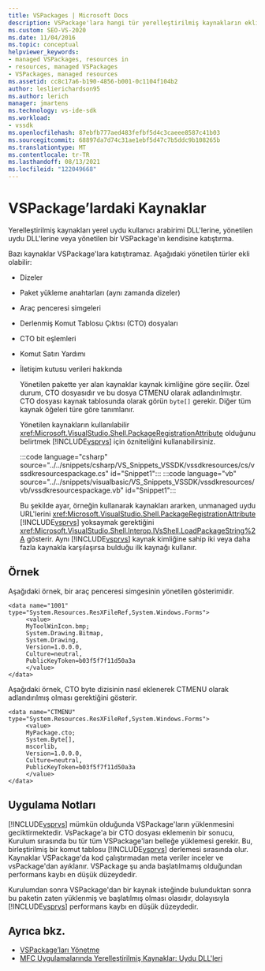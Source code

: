 ```yaml
---
title: VSPackages | Microsoft Docs
description: VSPackage'lara hangi tür yerelleştirilmiş kaynakların ekli olduğunu öğrenin. Kaynakları yerel uydu kullanıcı arabirimi DLL'lere veya yönetilen uydu DLL'lere de katıştırmanız gerekir.
ms.custom: SEO-VS-2020
ms.date: 11/04/2016
ms.topic: conceptual
helpviewer_keywords:
- managed VSPackages, resources in
- resources, managed VSPackages
- VSPackages, managed resources
ms.assetid: cc8c17a6-b190-4856-b001-0c1104f104b2
author: leslierichardson95
ms.author: lerich
manager: jmartens
ms.technology: vs-ide-sdk
ms.workload:
- vssdk
ms.openlocfilehash: 87ebfb777aed483fefbf5d4c3caeee8587c41b03
ms.sourcegitcommit: 68897da7d74c31ae1ebf5d47c7b5ddc9b108265b
ms.translationtype: MT
ms.contentlocale: tr-TR
ms.lasthandoff: 08/13/2021
ms.locfileid: "122049668"
---
```

# <a name="resources-in-vspackages"></a>VSPackage’lardaki Kaynaklar
Yerelleştirilmiş kaynakları yerel uydu kullanıcı arabirimi DLL'lerine, yönetilen uydu DLL'lerine veya yönetilen bir VSPackage'ın kendisine katıştırma.

 Bazı kaynaklar VSPackage'lara katıştıramaz. Aşağıdaki yönetilen türler ekli olabilir:

- Dizeler

- Paket yükleme anahtarları (aynı zamanda dizeler)

- Araç penceresi simgeleri

- Derlenmiş Komut Tablosu Çıktısı (CTO) dosyaları

- CTO bit eşlemleri

- Komut Satırı Yardımı

- İletişim kutusu verileri hakkında

  Yönetilen pakette yer alan kaynaklar kaynak kimliğine göre seçilir. Özel durum, CTO dosyasıdır ve bu dosya CTMENU olarak adlandırılmıştır. CTO dosyası kaynak tablosunda olarak görün `byte[]` gerekir. Diğer tüm kaynak öğeleri türe göre tanımlanır.

  Yönetilen kaynakların kullanılabilir <xref:Microsoft.VisualStudio.Shell.PackageRegistrationAttribute> olduğunu belirtmek [!INCLUDE[vsprvs](../../code-quality/includes/vsprvs_md.md)] için özniteliğini kullanabilirsiniz.

  :::code language="csharp" source="../../snippets/csharp/VS_Snippets_VSSDK/vssdkresources/cs/vssdkresourcespackage.cs" id="Snippet1":::
  :::code language="vb" source="../../snippets/visualbasic/VS_Snippets_VSSDK/vssdkresources/vb/vssdkresourcespackage.vb" id="Snippet1":::

  Bu şekilde ayar, örneğin kullanarak kaynakları ararken, unmanaged uydu URL'lerini <xref:Microsoft.VisualStudio.Shell.PackageRegistrationAttribute> [!INCLUDE[vsprvs](../../code-quality/includes/vsprvs_md.md)] yoksaymak gerektiğini <xref:Microsoft.VisualStudio.Shell.Interop.IVsShell.LoadPackageString%2A> gösterir. Aynı [!INCLUDE[vsprvs](../../code-quality/includes/vsprvs_md.md)] kaynak kimliğine sahip iki veya daha fazla kaynakla karşılaşırsa bulduğu ilk kaynağı kullanır.

## <a name="example"></a>Örnek
 Aşağıdaki örnek, bir araç penceresi simgesinin yönetilen gösterimidir.

```
<data name="1001"
type="System.Resources.ResXFileRef,System.Windows.Forms">
     <value>
     MyToolWinIcon.bmp;
     System.Drawing.Bitmap,
     System.Drawing,
     Version=1.0.0.0,
     Culture=neutral,
     PublicKeyToken=b03f5f7f11d50a3a
     </value>
</data>
```

 Aşağıdaki örnek, CTO byte dizisinin nasıl eklenerek CTMENU olarak adlandırılmış olması gerektiğini gösterir.

```
<data name="CTMENU"
type="System.Resources.ResXFileRef,System.Windows.Forms">
     <value>
     MyPackage.cto;
     System.Byte[],
     mscorlib,
     Version=1.0.0.0,
     Culture=neutral,
     PublicKeyToken=b03f5f7f11d50a3a
     </value>
</data>
```

## <a name="implementation-notes"></a>Uygulama Notları
 [!INCLUDE[vsprvs](../../code-quality/includes/vsprvs_md.md)] mümkün olduğunda VSPackage'ların yüklenmesini geciktirmektedir. VsPackage'a bir CTO dosyası eklemenin bir sonucu, Kurulum sırasında bu tür tüm VSPackage'ları belleğe yüklemesi gerekir. Bu, birleştirilmiş bir komut tablosu [!INCLUDE[vsprvs](../../code-quality/includes/vsprvs_md.md)] derlemesi sırasında olur. Kaynaklar VSPackage'da kod çalıştırmadan meta veriler inceler ve vsPackage'dan ayıklanır. VSPackage şu anda başlatılmamış olduğundan performans kaybı en düşük düzeydedir.

 Kurulumdan sonra VSPackage'dan bir kaynak isteğinde bulunduktan sonra bu paketin zaten yüklenmiş ve başlatılmış olması olasıdır, dolayısıyla [!INCLUDE[vsprvs](../../code-quality/includes/vsprvs_md.md)] performans kaybı en düşük düzeydedir.

## <a name="see-also"></a>Ayrıca bkz.
- [VSPackage’ları Yönetme](../../extensibility/managing-vspackages.md)
- [MFC Uygulamalarında Yerelleştirilmiş Kaynaklar: Uydu DLL'leri](/cpp/build/localized-resources-in-mfc-applications-satellite-dlls)
